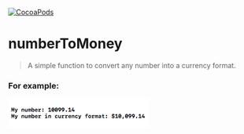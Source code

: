 
[![CocoaPods](https://img.shields.io/cocoapods/p/AFNetworking.svg?style=plastic)](https://github.com/JakyLow/numberToMoney)

# numberToMoney
> A simple function to convert any number into a currency format.

### For example:

![](https://github.com/JakyLow/numberToMoney/blob/master/example.png?raw=true)
